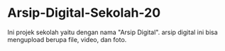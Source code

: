 # Arsip-Digital-Sekolah-20
Ini projek sekolah yaitu dengan nama "Arsip Digital". arsip digital ini bisa mengupload berupa file, video, dan foto.
